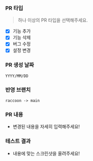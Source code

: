 ### PR 타입

> 하나 이상의 PR 타입을 선택해주세요.

- [x] 기능 추가
- [x] 기능 삭제
- [x] 버그 수정
- [x] 설정 변경

### PR 생성 날짜

    YYYY/MM/DD

### 반영 브랜치

    raccoon -> main

### PR 내용

- 변경된 내용을 자세히 입력해주세요!

### 테스트 결과

- 내용에 맞는 스크린샷을 올려주세요!
